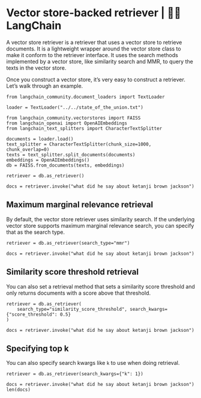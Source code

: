 # Vector store-backed retriever | 🦜️🔗 LangChain
A vector store retriever is a retriever that uses a vector store to retrieve documents. It is a lightweight wrapper around the vector store class to make it conform to the retriever interface. It uses the search methods implemented by a vector store, like similarity search and MMR, to query the texts in the vector store.

Once you construct a vector store, it’s very easy to construct a retriever. Let’s walk through an example.

```
from langchain_community.document_loaders import TextLoader

loader = TextLoader("../../state_of_the_union.txt")

```


```
from langchain_community.vectorstores import FAISS
from langchain_openai import OpenAIEmbeddings
from langchain_text_splitters import CharacterTextSplitter

documents = loader.load()
text_splitter = CharacterTextSplitter(chunk_size=1000, chunk_overlap=0)
texts = text_splitter.split_documents(documents)
embeddings = OpenAIEmbeddings()
db = FAISS.from_documents(texts, embeddings)

```


```
retriever = db.as_retriever()

```


```
docs = retriever.invoke("what did he say about ketanji brown jackson")

```


Maximum marginal relevance retrieval[​](#maximum-marginal-relevance-retrieval "Direct link to Maximum marginal relevance retrieval")
------------------------------------------------------------------------------------------------------------------------------------

By default, the vector store retriever uses similarity search. If the underlying vector store supports maximum marginal relevance search, you can specify that as the search type.

```
retriever = db.as_retriever(search_type="mmr")

```


```
docs = retriever.invoke("what did he say about ketanji brown jackson")

```


Similarity score threshold retrieval[​](#similarity-score-threshold-retrieval "Direct link to Similarity score threshold retrieval")
------------------------------------------------------------------------------------------------------------------------------------

You can also set a retrieval method that sets a similarity score threshold and only returns documents with a score above that threshold.

```
retriever = db.as_retriever(
    search_type="similarity_score_threshold", search_kwargs={"score_threshold": 0.5}
)

```


```
docs = retriever.invoke("what did he say about ketanji brown jackson")

```


Specifying top k[​](#specifying-top-k "Direct link to Specifying top k")
------------------------------------------------------------------------

You can also specify search kwargs like `k` to use when doing retrieval.

```
retriever = db.as_retriever(search_kwargs={"k": 1})

```


```
docs = retriever.invoke("what did he say about ketanji brown jackson")
len(docs)

```
